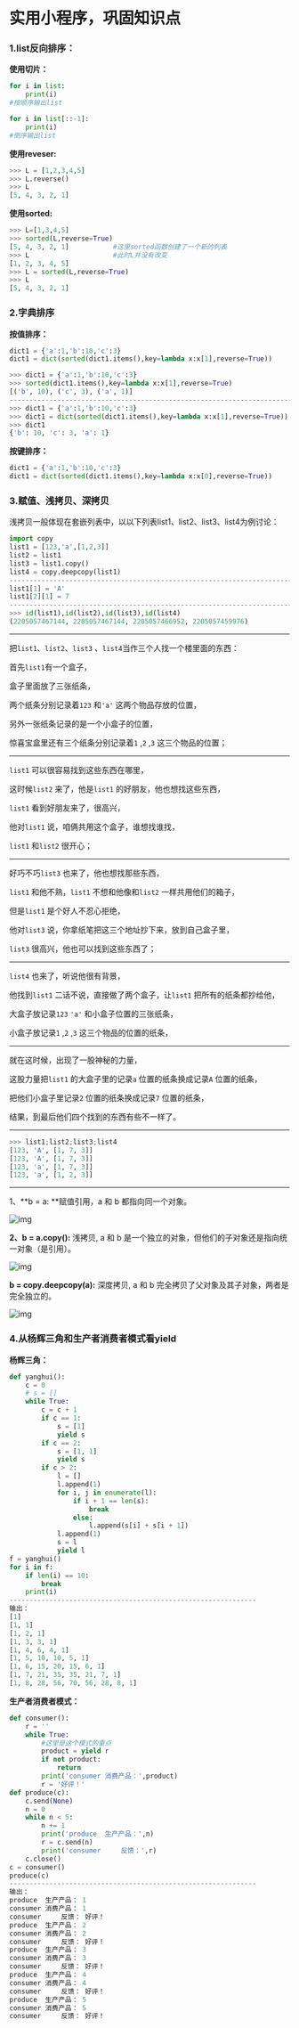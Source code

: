 # 实用小程序，巩固知识点

### 1.list反向排序：

**使用切片：**

```python
for i in list:
	print(i)
#按顺序输出list
```

```python
for i in list[::-1]:
    print(i)
#倒序输出list
```

**使用reveser:**

```python
>>> L = [1,2,3,4,5]
>>> L.reverse()
>>> L
[5, 4, 3, 2, 1]
```

**使用sorted:**

```python
>>> L=[1,3,4,5]
>>> sorted(L,reverse=True)
[5, 4, 3, 2, 1]           #这里sorted函数创建了一个新的列表
>>> L			          #此时L并没有改变		  
[1, 2, 3, 4, 5]
>>> L = sorted(L,reverse=True)
>>> L
[5, 4, 3, 2, 1]
```



### 2.字典排序

**按值排序：**

```python
dict1 = {'a':1,'b':10,'c':3}
dict1 = dict(sorted(dict1.items(),key=lambda x:x[1],reverse=True))
```

```python
>>> dict1 = {'a':1,'b':10,'c':3}
>>> sorted(dict1.items(),key=lambda x:x[1],reverse=True)
[('b', 10), ('c', 3), ('a', 1)]
------------------------------------------------------------------------
>>> dict1 = {'a':1,'b':10,'c':3}
>>> dict1 = dict(sorted(dict1.items(),key=lambda x:x[1],reverse=True))
>>> dict1
{'b': 10, 'c': 3, 'a': 1}
```

**按键排序：**

```python
dict1 = {'a':1,'b':10,'c':3}
dict1 = dict(sorted(dict1.items(),key=lambda x:x[0],reverse=True))
```

### 3.赋值、浅拷贝、深拷贝

浅拷贝一般体现在套嵌列表中，以以下列表list1、list2、list3、list4为例讨论：

```python
import copy
list1 = [123,'a',[1,2,3]]
list2 = list1
list3 = list1.copy()
list4 = copy.deepcopy(list1)
-------------------------------------------------------------------------------------------
list1[1] = 'A'
list1[2][1] = 7
------------------------------------------------------------------------------------------
>>> id(list1),id(list2),id(list3),id(list4)
(2205057467144, 2205057467144, 2205057466952, 2205057459976)
```

--------------------------------------------------------------------------------------------------------------------------------------------------------------------

把`list1`、`list2`、`list3` 、`list4`当作三个人找一个楼里面的东西：

首先`list1`有一个盒子，

盒子里面放了三张纸条，

两个纸条分别记录着`123` 和`'a'` 这两个物品存放的位置，

另外一张纸条记录的是一个小盒子的位置，

惊喜宝盒里还有三个纸条分别记录着`1` ,`2` ,`3` 这三个物品的位置；

------------------------------------------------------------------------------------------------------------------------------------------

`list1` 可以很容易找到这些东西在哪里，

这时候`list2` 来了，他是`list1` 的好朋友，他也想找这些东西，

`list1` 看到好朋友来了，很高兴，

他对`list1` 说，咱俩共用这个盒子，谁想找谁找，

`list1` 和`list2` 很开心；

------------------------------------------------------------------------------------------------------------------------------------------------------------------------

好巧不巧`list3` 也来了，他也想找那些东西，

`list1` 和他不熟，`list1` 不想和他像和`list2` 一样共用他们的箱子，

但是`list1` 是个好人不忍心拒绝，

他对`list3` 说，你拿纸笔把这三个地址抄下来，放到自己盒子里，

`list3` 很高兴，他也可以找到这些东西了；

------------------------------------------------------------------------------------------------------------------------------------------------

`list4` 也来了，听说他很有背景，

他找到`list1` 二话不说，直接做了两个盒子，让`list1` 把所有的纸条都抄给他，

大盒子放记录`123`  `'a'` 和小盒子位置的三张纸条，

小盒子放记录`1` ,`2` ,`3` 这三个物品的位置的纸条，

-----------------------------------------------------------------------------------------------------------------------------------------------------------------------

就在这时候，出现了一股神秘的力量，

这股力量把`list1` 的大盒子里的记录`a` 位置的纸条换成记录`A` 位置的纸条，

把他们小盒子里记录`2` 位置的纸条换成记录`7` 位置的纸条，

结果，到最后他们四个找到的东西有些不一样了。

---------------------------------------------------------------------------------------------------------------------------------------------------

```python
>>> list1;list2;list3;list4
[123, 'A', [1, 7, 3]]
[123, 'A', [1, 7, 3]]
[123, 'a', [1, 7, 3]]
[123, 'a', [1, 2, 3]]
```

--------------------------------------------------------------------------------------------------------------------------------------------------

1、**b = a: **赋值引用，a 和 b 都指向同一个对象。

![img](http://www.runoob.com/wp-content/uploads/2017/03/1489720931-7116-4AQC6.png)

**2、b = a.copy():** 浅拷贝, a 和 b 是一个独立的对象，但他们的子对象还是指向统一对象（是引用）。

![img](http://www.runoob.com/wp-content/uploads/2017/03/1489720930-6827-Vtk4m.png)

**b = copy.deepcopy(a):** 深度拷贝, a 和 b 完全拷贝了父对象及其子对象，两者是完全独立的。

![img](http://www.runoob.com/wp-content/uploads/2017/03/1489720930-5882-BO4qO.png)

### 4.从杨辉三角和生产者消费者模式看yield

**杨辉三角：**

```python
def yanghui():
    c = 0
    # s = []
    while True:
        c = c + 1
        if c == 1:
            s = [1]
            yield s
        if c == 2:
            s = [1, 1]
            yield s
        if c > 2:
            l = []
            l.append(1)
            for i, j in enumerate(l):
                if i + 1 == len(s):
                    break
                else:
                    l.append(s[i] + s[i + 1])
            l.append(1)
            s = l
            yield l
f = yanghui()
for i in f:
    if len(i) == 10:
        break
    print(i)
--------------------------------------------------------------
输出：
[1]
[1, 1]
[1, 2, 1]
[1, 3, 3, 1]
[1, 4, 6, 4, 1]
[1, 5, 10, 10, 5, 1]
[1, 6, 15, 20, 15, 6, 1]
[1, 7, 21, 35, 35, 21, 7, 1]
[1, 8, 28, 56, 70, 56, 28, 8, 1]
```



**生产者消费者模式：** 

```python
def consumer():
    r = ''
    while True:
        #这里是这个模式的重点
        product = yield r
        if not product:
            return
        print('consumer 消费产品：',product)
        r = '好评！'
def produce(c):
    c.send(None)
    n = 0
    while n < 5:
        n += 1
        print('produce  生产产品：',n)
        r = c.send(n)
        print('consumer     反馈：',r)
    c.close()
c = consumer()
produce(c)
--------------------------------------------------------------
输出：
produce  生产产品： 1
consumer 消费产品： 1
consumer     反馈： 好评！
produce  生产产品： 2
consumer 消费产品： 2
consumer     反馈： 好评！
produce  生产产品： 3
consumer 消费产品： 3
consumer     反馈： 好评！
produce  生产产品： 4
consumer 消费产品： 4
consumer     反馈： 好评！
produce  生产产品： 5
consumer 消费产品： 5
consumer     反馈： 好评！
```

